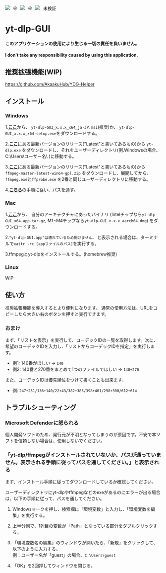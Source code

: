 <div style="display: flex; gap: 10px">
<img src="https://shields.io/badge/Windows--9cf?logo=Windows&style=social"> ◎
<img src="https://shields.io/badge/macOS--9cf?logo=Apple&style=social">◎
<img src="https://shields.io/badge/Linux--9cf?logo=Linux&style=social">未検証
</div>

# yt-dlp-GUI

#### このアプリケーションの使用により生じる一切の責任を負いません。

#### I don't take any responsibility caused by using this application.

## 推奨拡張機能(WIP)

https://github.com/AkaakuHub/YDG-Helper

## インストール

### Windows

1.[**ここ**](https://github.com/AkaakuHub/yt-dlp-GUI-2/releases/latest)から、
`yt-dlp-GUI_x.x.x_x64_ja-JP.msi`(推奨)か、
`yt-dlp-GUI_x.x.x_x64-setup.exe`をダウンロードする。

2.[**ここ**](https://github.com/yt-dlp/yt-dlp/releases)にある最新バージョンのリリース("Latest"と書いてあるもの)から
`yt-dlp.exe`
をダウンロードし、それをユーザーディレクトリ(例.Windowsの場合、C:\\Users\\ユーザー名\\
)に移動する。<br/>

3.[**ここ**](https://github.com/yt-dlp/FFmpeg-Builds/releases/)にある最新バージョンのリリース("Latest"と書いてあるもの)から
`ffmpeg-master-latest-win64-gpl.zip`
をダウンロードし、展開してから、
`ffmpeg.exe`と`ffprobe.exe`
を2番と同じユーザーディレクトリに移動する。<br/>

4.[**こちら**](#トラブルシューティング)の手順に従い、パスを通す。

### Mac

1.[**ここ**](https://github.com/AkaakuHub/yt-dlp-GUI-2/releases/latest)から、
自分のアーキテクチャにあったバイナリ
(Intelチップなら`yt-dlp-GUI_x64.app.tar.gz`, M1~M4チップなら`yt-dlp-GUI_x.x.x_aarch64.dmg`)
をダウンロードする。

2.`"yt-dlp-GUI.app"は壊れているため開けません。`
と表示される場合は、ターミナルで`xattr -rc [appファイルのパス]`を実行する。

3.ffmpegとyt-dlpをインストールする。(homebrew推奨)

### Linux

WIP

## 使い方

推奨拡張機能を導入するとより便利になります。
通常の使用方法は、URLをコピーしたら大きい右のボタンを押すと実行できます。<br>

### おまけ

まず、「リストを表示」を実行して、コーデックIDの一覧を取得します。次に、希望のコーデックIDを入力し、「リストからコーデックIDを指定」を実行します。

- 例1: 140番がほしい → `140`
- 例2: 140番と270番をまとめて1つのファイルでほしい → `140+270`

また、コーデックIDは優先順位をつけて書くことも出来ます。

- 例: `247+251/136+140/22+43/382+385/398+401/298+300/612+614`

## トラブルシューティング

### Microsoft Defenderに怒られる

個人開発ソフトのため、発行元が不明となってしまうのが原因です。不安で本ソフトを信頼しない場合は、使用しないでください。

### 「yt-dlp/ffmpegがインストールされていないか、パスが通っていません。表示される手順に従ってパスを通してください。」と表示される

まず、インストール手順に従ってダウンロードしているか確認してください。

ユーザーディレクトリにyt-dlpやffmpegなどのexeがあるのにエラーが出る場合は、以下の手順に従って、パスを通してください。

1. Windowsマークを押し、検索欄に「環境変数」と入力し、「環境変数を編集」を実行する。

2. 上半分側で、1列目の変数が「Path」となっている部分をダブルクリックする。

3. 「環境変数名の編集」のウィンドウが開いたら、「新規」をクリックして、以下のように入力する。<br/>例：ユーザー名が「guest」の場合、`C:\Users\guest`

4. 「OK」を2回押してウィンドウを閉じる。
